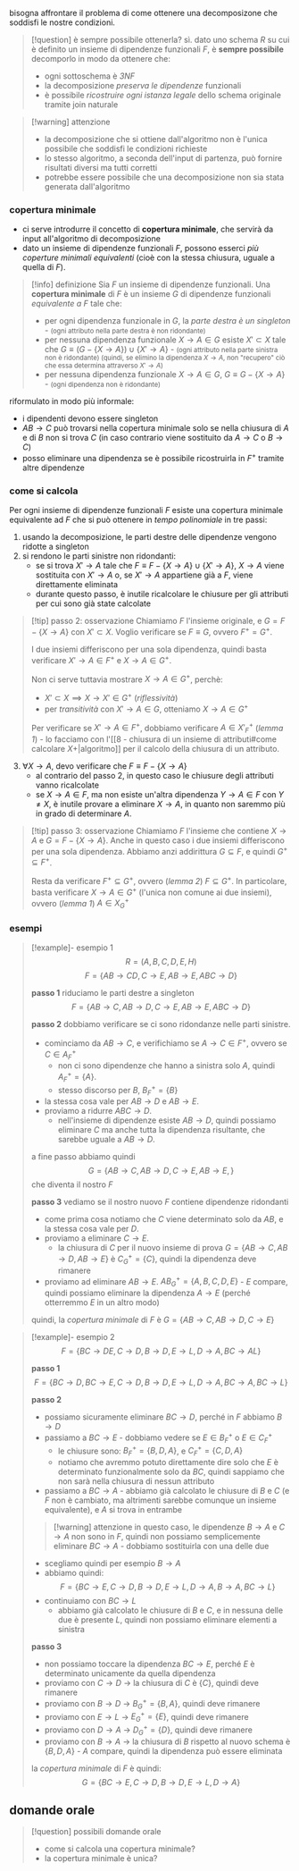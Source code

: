 bisogna affrontare il problema di come ottenere una decomposizone che soddisfi le nostre condizioni.

>[!question] è sempre possibile ottenerla?
>sì.
>dato uno schema $R$ su cui è definito un insieme di dipendenze funzionali $F$, è **sempre possibile** decomporlo in modo da ottenere che:
>- ogni sottoschema è *3NF*
>- la decomposizione *preserva le dipendenze* funzionali
>- è possibile *ricostruire ogni istanza legale* dello schema originale tramite join naturale

>[!warning] attenzione
>- la decomposizione che si ottiene dall'algoritmo non è l'unica possibile che soddisfi le condizioni richieste
>- lo stesso algoritmo, a seconda dell'input di partenza, può fornire risultati diversi ma tutti corretti
>- potrebbe essere possibile che una decomposizione non sia stata generata dall'algoritmo

### copertura minimale
- ci serve introdurre il concetto di **copertura minimale**, che servirà da input all'algoritmo di decomposizione 
- dato un insieme di dipendenze funzionali $F$, possono esserci *più coperture minimali equivalenti* (cioè con la stessa chiusura, uguale a quella di $F$).

>[!info] definizione
>Sia $F$ un insieme di dipendenze funzionali.
>Una **copertura minimale** di $F$ è un insieme $G$ di dipendenze funzionali *equivalente a $F$* tale che:
>- per ogni dipendenza funzionale in $G$, la *parte destra è un singleton* - <small>(ogni attributo nella parte destra è non ridondante)</small>
>- per nessuna dipendenza funzionale $X\to A \in G$ esiste $X'\subset X$ tale che $G\equiv (G-\{ X\to A \})\cup \{ X'\to A \}$ - <small>(ogni attributo nella parte sinistra non è ridondante) (quindi, se elimino la dipendenza $X \to A$, non "recupero" ciò che essa determina attraverso $X' \to A$)</small>
>- per nessuna dipendenza funzionale $X\to A \in G$, $G\equiv G-\{ X\to A \}$  - <small>(ogni dipendenza non è ridondante)</small>

riformulato in modo più informale:
- i dipendenti devono essere singleton
- $AB\to C$ può trovarsi nella copertura minimale solo se nella chiusura di $A$ e di $B$ non si trova $C$ (in caso contrario viene sostituito da $A\to C$ o $B\to C$)
- posso eliminare una dipendenza se è possibile ricostruirla in $F^+$ tramite altre dipendenze 

### come si calcola
Per ogni insieme di dipendenze funzionali $F$ esiste una copertura minimale equivalente ad $F$ che si può ottenere in *tempo polinomiale* in tre passi:
1) usando la decomposizione, le parti destre delle dipendenze vengono ridotte a singleton
2) si rendono le parti sinistre non ridondanti:
	- se si trova $X'\to A$ tale che $F\equiv F-\{ X\to A \}\cup \{ X'\to A \}$, $X\to A$ viene sostituita con $X'\to A$ o, se $X'\to A$ appartiene già a $F$, viene direttamente eliminata
	- durante questo passo, è inutile ricalcolare le chiusure per gli attributi per cui sono già state calcolate

>[!tip] passo 2: osservazione
>Chiamiamo $F$ l'insieme originale, e $G=F-\{ X\to A \}$ con $X'\subset X$.
>Voglio verificare se $F\equiv G$, ovvero $F^+=G^+$.
>
> I due insiemi differiscono per una sola dipendenza, quindi basta verificare $X'\to A\in F^+$ e $X\to A\in G^+$.
> 
> Non ci serve tuttavia mostrare $X\to A\in G^+$, perchè:
> - $X'\subset X\implies X\to X'\in G^+$ (*riflessività*)
> - per *transitività* con $X'\to A\in G$, otteniamo $X\to A\in G^+$
> 
> Per verificare se $X'\to A\in F^+$, dobbiamo verificare $A\in X'^+_{F}$ (*lemma 1*) - lo facciamo con l'[[8 - chiusura di un insieme di attributi#come calcolare $X +$|algoritmo]] per il calcolo della chiusura di un attributo.

3) $\forall X\to A$, devo verificare che $F\equiv F-\{ X\to A \}$ 
	- al contrario del passo 2, in questo caso le chiusure degli attributi vanno ricalcolate
	- se $X\to A\in F$, ma non esiste un'altra dipendenza $Y\to A\in F$ con $Y\neq X$, è inutile provare a eliminare $X\to A$, in quanto non saremmo più in grado di determinare $A$.

>[!tip] passo 3: osservazione
> Chiamiamo $F$ l'insieme che contiene $X\to A$ e $G=F-\{ X\to A \}$.
> Anche in questo caso i due insiemi differiscono per una sola dipendenza. Abbiamo anzi addirittura $G\subseteq F$, e quindi $G^+\subseteq F^+$.
> 
> Resta da verificare $F^+\subseteq G^+$, ovvero (*lemma 2*) $F\subseteq G^+$.
> In particolare, basta verificare $X\to A\in G^+$ (l'unica non comune ai due insiemi), ovvero (*lemma 1*) $A\in X^+_{G}$
>

### esempi
>[!example]- esempio 1
>$$R = (A,\,B,\,C,\,D,\,E,\,H)$$
>$$F = \{ AB\to CD,\,C\to E,\,AB\to E,\,ABC\to D \}$$
>
>**passo 1**
>riduciamo le parti destre a singleton
>$$F = \{ AB\to C,\,AB\to D,\,C\to E,\,AB\to E,\,ABC\to D \}$$
>
>**passo 2**
>dobbiamo verificare se ci sono ridondanze nelle parti sinistre.
>- cominciamo da $AB\to C$, e verifichiamo se $A\to C\in F^+$, ovvero se $C\in A^+_{F}$
>	- non ci sono dipendenze che hanno a sinistra solo $A$, quindi $A^+_{F}=\{ A \}$.
>	- stesso discorso per $B$, $B^+_{F}=\{ B \}$
>- la stessa cosa vale per $AB\to D$ e $AB\to E$.
>- proviamo a ridurre $ABC\to D$.
>	- nell'insieme di dipendenze esiste $AB\to D$, quindi possiamo eliminare $C$ ma anche tutta la dipendenza risultante, che sarebbe uguale a $AB\to D$.
>
>a fine passo abbiamo quindi
>$$G = \{ AB\to C,\,AB\to D,\,C\to E,\,AB\to E,\}$$
>che diventa il nostro $F$
>
>**passo 3**
>vediamo se il nostro nuovo $F$ contiene dipendenze ridondanti
>- come prima cosa notiamo che $C$ viene determinato solo da $AB$, e la stessa cosa vale per $D$.
>- proviamo a eliminare $C\to E$.
>	- la chiusura di $C$ per il nuovo insieme di prova $G=\{ AB\to C,\,AB\to D,\,AB\to E \}$ è $C^+_{G}=\{ C \}$, quindi la dipendenza deve rimanere
>- proviamo ad eliminare $AB\to E$. $AB^+_{G}= \{ A,\,B,\,C,\,D,\,E \}$ - $E$ compare, quindi possiamo eliminare la dipendenza $A\to E$ (perché otterremmo $E$ in un altro modo)
>
>quindi, la *copertura minimale* di $F$ è $G=\{ AB\to C,\,AB\to D,\,C\to E \}$

>[!example]- esempio 2
>$$F=\{ BC\to DE,\,C\to D,\,B\to D,\,E\to L,\,D\to A,\,BC\to AL \}$$
>
>**passo 1**
>$$F=\{ BC\to D,\,BC\to E,\,C\to D,\,B\to D,\,E\to L,\,D\to A,\,BC\to A,\,BC\to L \}$$
>
>**passo 2**
>- possiamo sicuramente eliminare $BC\to D$, perché in $F$ abbiamo $B\to D$
>- passiamo a $BC\to E$ - dobbiamo vedere se $E\in B^+_{F}$ o $E\in C^+_{F}$
>	- le chiusure sono: $B^+_{F}=\{ B,\,D,\,A \}$, e $C^+_{F}=\{ C,\,D,\,A \}$
>	- notiamo che avremmo potuto direttamente dire solo che $E$ è determinato funzionalmente solo da $BC$, quindi sappiamo che non sarà nella chiusura di nessun attributo
>- passiamo a $BC\to A$ - abbiamo già calcolato le chiusure di $B$ e $C$ (e $F$ non è cambiato, ma altrimenti sarebbe comunque un insieme equivalente), e $A$ si trova in entrambe
>>[!warning] attenzione
>>in questo caso, le dipendenze $B\to A$ e $C\to A$ non sono in $F$, quindi non possiamo semplicemente eliminare $BC\to A$ - dobbiamo sostituirla con una delle due
> - scegliamo quindi per esempio $B\to A$
> - abbiamo quindi: $$F=\{BC\to E,\,C\to D,\,B\to D,\,E\to L,\,D\to A,\,B\to A,\,BC\to L\}$$
> - continuiamo con $BC\to L$
> 	- abbiamo già calcolato le chiusure di $B$ e $C$, e in nessuna delle due è presente $L$, quindi non possiamo eliminare elementi a sinistra
> 
> **passo 3**
> - non possiamo toccare la dipendenza $BC\to E$, perché $E$ è determinato unicamente da quella dipendenza
> - proviamo con $C\to D$ -> la chiusura di $C$ è $\{ C \}$, quindi deve rimanere
> - proviamo con $B\to D$ -> $B^+_{G}=\{ B,\,A \}$, quindi deve rimanere
> - proviamo con $E\to L$ -> $E^+_{G}=\{ E \}$, quindi deve rimanere
> - proviamo con $D\to A$ -> $D^+_{G}=\{ D \}$, quindi deve rimanere
> - proviamo con $B\to A$ -> la chiusura di $B$ rispetto al nuovo schema è $\{B,\,D,\,A \}$ - $A$ compare, quindi la dipendenza può essere eliminata
>
>la *copertura minimale* di $F$ è quindi:
>$$G=\{ BC\to E,\,C\to D,\,B\to D,\,E\to L,\,D\to A \}$$

## domande orale
>[!question] possibili domande orale 
> - come si calcola una copertura minimale?
> - la copertura minimale è unica?